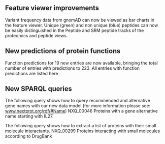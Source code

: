 ## Feature viewer improvements

Variant frequency data from gnomAD can now be viewed as bar charts in the feature viewer.
Unique (green) and non unique (blue) peptides can now be easily distinguished in the Peptide and SRM peptide tracks of the proteomics and peptide views.

## New predictions of protein functions

Function predictions for 19 new entries are now available, bringing the total number of entries with predictions to 223.  All entries with function predictions are listed here 

## New SPARQL queries

The following query shows how to query recommended and alternative gene names with our new data model (for more information please see: www.nextprot.org/rdf/#Name)
NXQ_00046 Proteins with a gene alternative name starting with IL27. 

The following query shows how to extract a list of proteins with their small molecule interactants.
NXQ_00299 Proteins interacting with small molecules according to DrugBank

